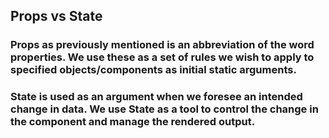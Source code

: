 ## Props vs State

### Props as previously mentioned is an abbreviation of the word properties. We use these as a set of rules we wish to apply to specified objects/components as initial static arguments. 

### State is used as an argument when we foresee an intended change in data. We use State as a tool to control the change in the component and manage the rendered output. 
